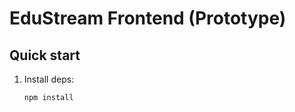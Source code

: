 # EduStream Frontend (Prototype)

## Quick start

1. Install deps:
   ```bash
   npm install
   ```
